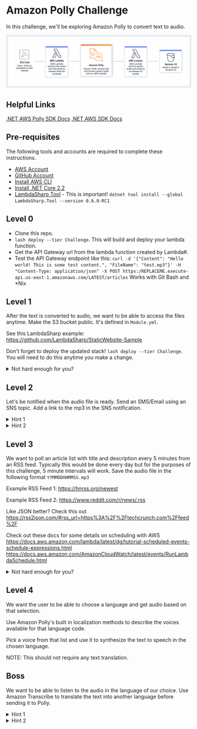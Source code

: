 # Amazon Polly Challenge

In this challenge, we'll be exploring Amazon Polly to convert text to audio.

![Flow](case-study.png)

## Helpful Links

[.NET AWS Polly SDK Docs](https://docs.aws.amazon.com/sdkfornet/v3/apidocs/index.html?page=Polly/MPollySynthesizeSpeechSynthesizeSpeechRequest.html&tocid=Amazon_Polly_AmazonPollyClient)
[.NET AWS SDK Docs](https://docs.aws.amazon.com/sdkfornet/v3/apidocs)

## Pre-requisites

The following tools and accounts are required to complete these instructions.

- [AWS Account](https://aws.amazon.com/)
- [GitHub Account](https://github.com/)
- [Install AWS CLI](https://aws.amazon.com/cli/)
- [Install .NET Core 2.2](https://www.microsoft.com/net/download)
- [LambdaSharp Tool](https://github.com/LambdaSharp/LambdaSharpTool) - This is important! `dotnet tool install --global LambdaSharp.Tool --version 0.6.0-RC1`

## Level 0

- Clone this repo.
- `lash deploy --tier Challenge`. This will build and deploy your lambda function.
- Get the API Gateway url from the lambda function created by Lambda#.
- Test the API Gateway endpoint like this: `curl -d '{"Content": "Hello world! This is some test content.", "FileName": "test.mp3"}' -H "Content-Type: application/json" -X POST https:/REPLACEME.execute-api.us-east-1.amazonaws.com/LATEST/articles` Works with Git Bash and *Nix

## Level 1

After the text is converted to audio, we want to be able to access the files anytime. Make the S3 bucket public. It's defined in `Module.yml`.

See this LambdaSharp example: https://github.com/LambdaSharp/StaticWebsite-Sample

Don't forget to deploy the updated stack! `lash deploy --tier Challenge`. You will need to do this anytime you make a change.

<details><summary>Not hard enough for you?</summary>
We don't want to expend processing power on duplicate files! If the content of the incoming article is identical to one that has already been saved, then ignore it.
</details>

## Level 2

Let's be notified when the audio file is ready. Send an SMS/Email using an SNS topic. Add a link to the mp3 in the SNS notification.

<details><summary>Hint 1</summary>

[Amazon SNS Publish](https://docs.aws.amazon.com/sdkfornet/v3/apidocs/index.html?page=SNS/MSNSPublishAsyncStringStringCancellationToken.html&tocid=Amazon_SimpleNotificationService_Amaz)

</details>

<details><summary>Hint 2</summary>
Create a SNS topic in `Module.yml` using `lash new resource ArticleAudioDone AWS::SNS::Topic`
</details>

## Level 3

We want to poll an article list with title and description every 5 minutes from an RSS feed. Typically this would be done every day but for the purposes of this challenge, 5 minute intervals will work. Save the audio file in the following format `YYMMDDHHMMSS.mp3`

Example RSS Feed 1: https://hnrss.org/newest

Example RSS Feed 2: https://www.reddit.com/r/news/.rss

Like JSON better? Check this out https://rss2json.com/#rss_url=https%3A%2F%2Ftechcrunch.com%2Ffeed%2F

Check out these docs for some details on scheduling with AWS
https://docs.aws.amazon.com/lambda/latest/dg/tutorial-scheduled-events-schedule-expressions.html
https://docs.aws.amazon.com/AmazonCloudWatch/latest/events/RunLambdaSchedule.html

<details><summary>Not hard enough for you?</summary>
Parse the article's html into plain text then convert it to an mp3.  This could be in the field: `content:encoded`
</details>

## Level 4

We want the user to be able to choose a language and get audio based on that selection. 

Use Amazon Polly's built in localization methods to describe the voices available for that language code. 

Pick a voice from that list and use it to synthesize the text to speech in the chosen language.

NOTE: This should not require any text translation.

## Boss

We want to be able to listen to the audio in the language of our choice. Use Amazon Transcribe to translate the text into another language before sending it to Polly.

<details><summary>Hint 1</summary>
Polly and Transcribe are similar services. Use the existing definitions in the `Module.yml` for ideas.
</details>

<details><summary>Hint 2</summary>
No, this is the boss level!
</details>
